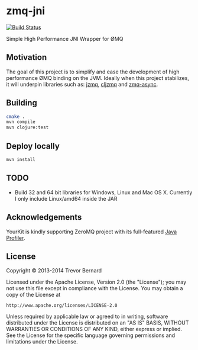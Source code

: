 # zmq-jni

[![Build Status](https://travis-ci.org/trevorbernard/zmq-jni.png)](https://travis-ci.org/trevorbernard/zmq-jni)

Simple High Performance JNI Wrapper for ØMQ

## Motivation

The goal of this project is to simplify and ease the development of high
performance ØMQ binding on the JVM. Ideally when this project stabilizes, it
will underpin libraries such as: [jzmq](https://github.com/zeromq/jzmq),
[cljzmq](https://github.com/zeromq/cljzmq) and
[zmq-async](https://github.com/lynaghk/zmq-async).

## Building

```bash
cmake .
mvn compile
mvn clojure:test
```
## Deploy locally

```bash
mvn install
```

## TODO

* Build 32 and 64 bit libraries for Windows, Linux and Mac OS X. Currently I
  only include Linux/amd64 inside the JAR

## Acknowledgements

YourKit is kindly supporting ZeroMQ project with its full-featured [Java Profiler](http://www.yourkit.com/java/profiler/index.jsp).

## License

Copyright © 2013-2014 Trevor Bernard

Licensed under the Apache License, Version 2.0 (the "License");
you may not use this file except in compliance with the License.
You may obtain a copy of the License at

    http://www.apache.org/licenses/LICENSE-2.0

Unless required by applicable law or agreed to in writing, software
distributed under the License is distributed on an "AS IS" BASIS,
WITHOUT WARRANTIES OR CONDITIONS OF ANY KIND, either express or implied.
See the License for the specific language governing permissions and
limitations under the License.
